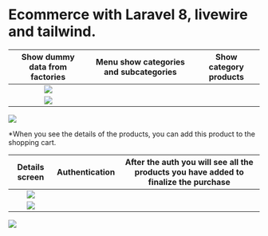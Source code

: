 # Ecommerce with Laravel 8, livewire and tailwind.

Show dummy data from factories | Menu show categories and subcategories | Show category products 
:------------:|:-------------------------: | :---------:
![](https://github-images-jusav.s3.eu-central-1.amazonaws.com/ecommerce-laravel8.png)| 
![](https://github-images-jusav.s3.eu-central-1.amazonaws.com/ecommerce-laravel8-2.png) |
![](https://github-images-jusav.s3.eu-central-1.amazonaws.com/ecommerce-laravel8-3.png)


*When you see the details of the products, you can add this product to the shopping cart.

Details screen | Authentication | After the auth you will see all the products you have added to finalize the purchase
:-------------:|:--------------:|:-------------------------:
![](https://github-images-jusav.s3.eu-central-1.amazonaws.com/ecommerce-laravel8-5.png) |
![](https://github-images-jusav.s3.eu-central-1.amazonaws.com/ecommerce-laravel8-6.png)|
![](https://github-images-jusav.s3.eu-central-1.amazonaws.com/ecommerce-laravel8-7.png) 

